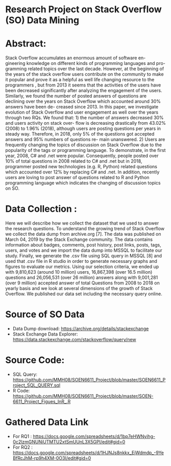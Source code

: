 # Research Project on Stack Overflow (SO) Data Mining

# Abstract: 
Stack Overflow accumulates an enormous amount of software en- gineering knowledge on different kinds of programming languages and pro- gramming related topics over the last decade. However, at the beginning of the years of the stack overflow users contribute on the community to make it popular and prove it as a helpful as well life changing resource to the programmers , but from 2013 it seems that the activities of the users have been decreased significantly after analyzing the engagement of the users. Similarly, we found the number of posted answers of questions are declining over the years on Stack Overflow which accounted around 30% answers have been de- creased since 2013. In this paper, we investigate evolution of Stack Overflow and user engagement as well over the years through two RQs. We found that: 1) the number of answers decreased 30% and users activity on stack over- flow is decreasing drastically from 43.02% (2008) to 1.96% (2018), although users are posting questions per years in steady way. Therefore, in 2018, only 5% of the questions got accepted answers and 95% numbers of questions re- main unanswered. 2) Users are frequently changing the topics of discussion on Stack Overflow due to the popularity of the tags or programming language. To demonstrate, in the first year, 2008, C# and .net were popular. Consequently, people posted over 10% of total questions in 2008 related to C# and .net but in 2018, programmer posted new technologies (e.g. R, Python) related questions which accounted over 12% by replacing C# and .net. In addition, recently users are loving to post answer of questions related to R and Python programming language which indicates the changing of discussion topics on SO.

# Data Collection :
Here we will describe how we collect the dataset that we used to answer the research questions. To understand the growing trend of Stack Overflow we collect the data dump from archive.org [7]. The data was published on March 04, 2019 by the Stack Exchange community. The data contains information about badges, comments, post history, post links, posts, tags, users, and votes and we import the data dump into MSSQL to facilitate our study. Finally, we generate the .csv file using SQL query in MSSQL [8] and used that .csv file in R studio in order to generate necessary graphs and figures to evaluate our metrics. Using our selection criteria, we ended up with 9,810,623 (around 10 million) users, 16,867,398 (over 16.5 million) questions and 26,056,531 (over 26 million) answers along with 9,001,281 (over 9 million) accepted answer of total Questions from 2008 to 2018 on yearly basis and we look at several dimensions of the growth of Stack Overflow. We published our data set including the necessary query online. 

# Source of SO Data
- Data Dump download: https://archive.org/details/stackexchange 
- Stack Exchange Data Explorer: https://data.stackexchange.com/stackoverflow/query/new

# Source Code:
- SQL Query: https://github.com/MMH08/SOEN6611_Project/blob/master/SOEN6611_Project_SQL_QUERY.sql 
- R Code: https://github.com/MMH08/SOEN6611_Project/blob/master/SOEN-6611_Project_Figues_InR_.R

# Gathered Data Link
- For RQ1 : https://docs.google.com/spreadsheets/d/1bp7eHWNyihg-0c2lzmGNUNiUTMTU2xtSmUUnL3X5GPI/edit#gid=0 
- For RQ2 : https://docs.google.com/spreadsheets/d/1HJNJs8nkkx_EjWdmdp_-9YeBfRcJhM-rp9h4XM-0O3I/edit#gid=0



